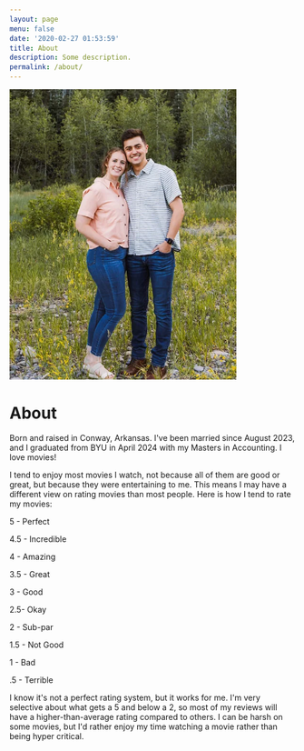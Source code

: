 ```yaml
---
layout: page
menu: false
date: '2020-02-27 01:53:59'
title: About
description: Some description.
permalink: /about/
---
```


<img class="img-rounded" src="/assets/img/uploads/preston.jpg" alt="Preston Moline" width="400">

# About

Born and raised in Conway, Arkansas. I've been married since August 2023, and I graduated from BYU in April 2024 with my 
Masters in Accounting. I love movies!

I tend to enjoy most movies I watch, not because all of them are good or great, but because they were entertaining to me. This means I may have a different view on rating movies than most people. Here is how I tend to rate my movies:

5 - Perfect

4.5 - Incredible

4 - Amazing

3.5 - Great

3 - Good

2.5- Okay 

2 - Sub-par

1.5 - Not Good

1 - Bad

.5 - Terrible

I know it's not a perfect rating system, but it works for me. I'm very selective about what gets a 5 and below a 2, so most of my reviews will have a higher-than-average rating compared to others. I can be harsh on some movies, but I'd rather enjoy my time watching a movie rather than being hyper critical.
